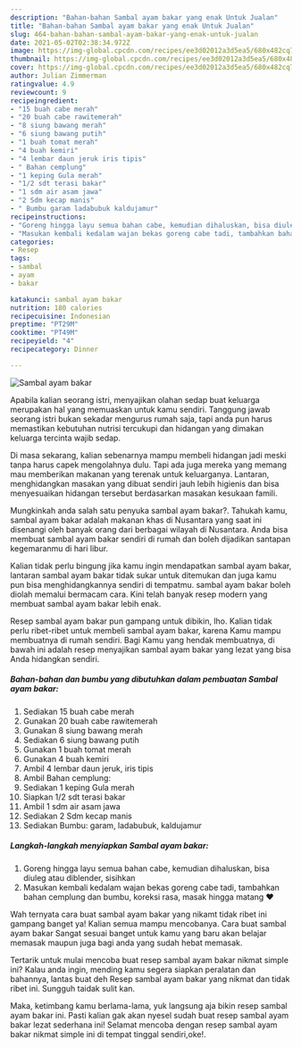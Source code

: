 ```yaml
---
description: "Bahan-bahan Sambal ayam bakar yang enak Untuk Jualan"
title: "Bahan-bahan Sambal ayam bakar yang enak Untuk Jualan"
slug: 464-bahan-bahan-sambal-ayam-bakar-yang-enak-untuk-jualan
date: 2021-05-02T02:38:34.972Z
image: https://img-global.cpcdn.com/recipes/ee3d02012a3d5ea5/680x482cq70/sambal-ayam-bakar-foto-resep-utama.jpg
thumbnail: https://img-global.cpcdn.com/recipes/ee3d02012a3d5ea5/680x482cq70/sambal-ayam-bakar-foto-resep-utama.jpg
cover: https://img-global.cpcdn.com/recipes/ee3d02012a3d5ea5/680x482cq70/sambal-ayam-bakar-foto-resep-utama.jpg
author: Julian Zimmerman
ratingvalue: 4.9
reviewcount: 9
recipeingredient:
- "15 buah cabe merah"
- "20 buah cabe rawitemerah"
- "8 siung bawang merah"
- "6 siung bawang putih"
- "1 buah tomat merah"
- "4 buah kemiri"
- "4 lembar daun jeruk iris tipis"
- " Bahan cemplung"
- "1 keping Gula merah"
- "1/2 sdt terasi bakar"
- "1 sdm air asam jawa"
- "2 Sdm kecap manis"
- " Bumbu garam ladabubuk kaldujamur"
recipeinstructions:
- "Goreng hingga layu semua bahan cabe, kemudian dihaluskan, bisa diuleg atau diblender, sisihkan"
- "Masukan kembali kedalam wajan bekas goreng cabe tadi, tambahkan bahan cemplung dan bumbu, koreksi rasa, masak hingga matang ❤️"
categories:
- Resep
tags:
- sambal
- ayam
- bakar

katakunci: sambal ayam bakar 
nutrition: 180 calories
recipecuisine: Indonesian
preptime: "PT29M"
cooktime: "PT49M"
recipeyield: "4"
recipecategory: Dinner

---
```



![Sambal ayam bakar](https://img-global.cpcdn.com/recipes/ee3d02012a3d5ea5/680x482cq70/sambal-ayam-bakar-foto-resep-utama.jpg)

Apabila kalian seorang istri, menyajikan olahan sedap buat keluarga merupakan hal yang memuaskan untuk kamu sendiri. Tanggung jawab seorang istri bukan sekadar mengurus rumah saja, tapi anda pun harus memastikan kebutuhan nutrisi tercukupi dan hidangan yang dimakan keluarga tercinta wajib sedap.

Di masa  sekarang, kalian sebenarnya mampu membeli hidangan jadi meski tanpa harus capek mengolahnya dulu. Tapi ada juga mereka yang memang mau memberikan makanan yang terenak untuk keluarganya. Lantaran, menghidangkan masakan yang dibuat sendiri jauh lebih higienis dan bisa menyesuaikan hidangan tersebut berdasarkan masakan kesukaan famili. 



Mungkinkah anda salah satu penyuka sambal ayam bakar?. Tahukah kamu, sambal ayam bakar adalah makanan khas di Nusantara yang saat ini disenangi oleh banyak orang dari berbagai wilayah di Nusantara. Anda bisa membuat sambal ayam bakar sendiri di rumah dan boleh dijadikan santapan kegemaranmu di hari libur.

Kalian tidak perlu bingung jika kamu ingin mendapatkan sambal ayam bakar, lantaran sambal ayam bakar tidak sukar untuk ditemukan dan juga kamu pun bisa menghidangkannya sendiri di tempatmu. sambal ayam bakar boleh diolah memalui bermacam cara. Kini telah banyak resep modern yang membuat sambal ayam bakar lebih enak.

Resep sambal ayam bakar pun gampang untuk dibikin, lho. Kalian tidak perlu ribet-ribet untuk membeli sambal ayam bakar, karena Kamu mampu membuatnya di rumah sendiri. Bagi Kamu yang hendak membuatnya, di bawah ini adalah resep menyajikan sambal ayam bakar yang lezat yang bisa Anda hidangkan sendiri.

<!--inarticleads1-->

##### Bahan-bahan dan bumbu yang dibutuhkan dalam pembuatan Sambal ayam bakar:

1. Sediakan 15 buah cabe merah
1. Gunakan 20 buah cabe rawitemerah
1. Gunakan 8 siung bawang merah
1. Sediakan 6 siung bawang putih
1. Gunakan 1 buah tomat merah
1. Gunakan 4 buah kemiri
1. Ambil 4 lembar daun jeruk, iris tipis
1. Ambil  Bahan cemplung:
1. Sediakan 1 keping Gula merah
1. Siapkan 1/2 sdt terasi bakar
1. Ambil 1 sdm air asam jawa
1. Sediakan 2 Sdm kecap manis
1. Sediakan  Bumbu: garam, ladabubuk, kaldujamur




<!--inarticleads2-->

##### Langkah-langkah menyiapkan Sambal ayam bakar:

1. Goreng hingga layu semua bahan cabe, kemudian dihaluskan, bisa diuleg atau diblender, sisihkan
1. Masukan kembali kedalam wajan bekas goreng cabe tadi, tambahkan bahan cemplung dan bumbu, koreksi rasa, masak hingga matang ❤️




Wah ternyata cara buat sambal ayam bakar yang nikamt tidak ribet ini gampang banget ya! Kalian semua mampu mencobanya. Cara buat sambal ayam bakar Sangat sesuai banget untuk kamu yang baru akan belajar memasak maupun juga bagi anda yang sudah hebat memasak.

Tertarik untuk mulai mencoba buat resep sambal ayam bakar nikmat simple ini? Kalau anda ingin, mending kamu segera siapkan peralatan dan bahannya, lantas buat deh Resep sambal ayam bakar yang nikmat dan tidak ribet ini. Sungguh taidak sulit kan. 

Maka, ketimbang kamu berlama-lama, yuk langsung aja bikin resep sambal ayam bakar ini. Pasti kalian gak akan nyesel sudah buat resep sambal ayam bakar lezat sederhana ini! Selamat mencoba dengan resep sambal ayam bakar nikmat simple ini di tempat tinggal sendiri,oke!.

